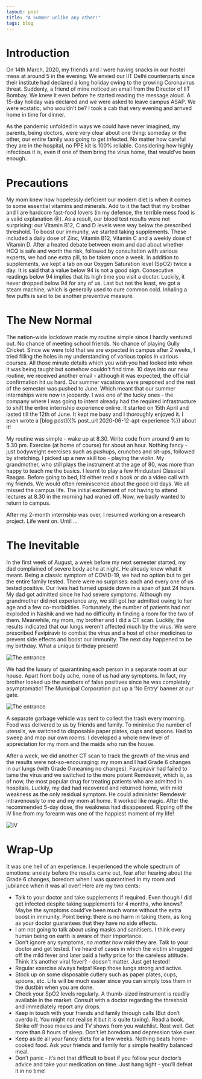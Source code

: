 ```yaml
---
layout: post
title: "A Summer unlike any other!"
tags: blog
---
```

# Introduction
On 14th March, 2020, my friends and I were having snacks in our hostel mess at around 5 in the evening. We envied our IIT Delhi counterparts since their institute had declared a long holiday owing to the growing Coronavirus threat. Suddenly, a friend of mine noticed an email from the Director of IIT Bombay. We knew it even before he started reading the message aloud. A 15-day holiday was declared and we were asked to leave campus ASAP. We were ecstatic; who wouldn't be? I took a cab that very evening and arrived home in time for dinner.

As the pandemic unfolded in ways we could have never imagined, my parents, being doctors, were very clear about one thing: someday or the other, our entire family was going to get infected. No matter how careful they are in the hospital, no PPE kit is 100% reliable. Considering how highly infectious it is, even if one of them bring the virus home, that would’ve been enough.

# Precautions
My mom knew how hopelessly deficient our modern diet is when it comes to some essential vitamins and minerals. Add to it the fact that my brother and I are hardcore fast-food lovers (in my defence, the terrible mess food is a valid explanation 😝). As a result, our blood test results were not surprising: our Vitamin B12, C and D levels were way below the prescribed threshold. To boost our immunity, we started taking supplements. These included a daily dose of Zinc, Vitamin B12, Vitamin C and a weekly dose of Vitamin D. After a heated debate between mom and dad about whether HCQ is safe and worth the risk, followed by consultation with various experts, we had one extra pill, to be taken once a week. In addition to supplements, we kept a tab on our Oxygen Saturation level (SpO2) twice a day. It is said that a value below 94 is not a good sign. Consecutive readings below 94 implies that its high time you visit a doctor. Luckily, it never dropped below 94 for any of us. Last but not the least, we got a steam machine, which is generally used to cure common cold. Inhaling a few puffs is said to be another preventive measure.

# The New Normal
The nation-wide lockdown made my routine simple since I hardly ventured out. No chance of meeting school friends. No chance of playing Gully Cricket. Since we were told that we are expected in campus after 2 weeks, I tried filling the holes in my understanding of various topics in various courses. All those minute details which you wish you had looked into when it was being taught but somehow couldn't find time. 10 days into our new routine, we received another email - although it was expected, the official confirmation hit us hard. Our summer vacations were preponed and the rest of the semester was pushed to June. Which meant that our summer internships were now in jeopardy. I was one of the lucky ones - the company where I was going to intern already had the required infrastructure to shift the entire internship experience online. It started on 15th April and lasted till the 12th of June. It kept me busy and I thoroughly enjoyed it. I even wrote a [blog post]({% post_url 2020-06-12-apt-experience %}) about it!

My routine was simple - wake up at 8.30. Write code from around 9 am to 5.30 pm. Exercise (at home of course) for about an hour. Nothing fancy - just bodyweight exercises such as pushups, crunches and sit-ups, followed by stretching. I picked up a new skill too - playing the violin. My grandmother, who still plays the instrument at the age of 80, was more than happy to teach me the basics. I learnt to play a few Hindustani Classical Raagas. Before going to bed, I’d either read a book or do a video call with my friends. We would often reminiscence about the good old days. We all missed the campus life. The initial excitement of not having to attend lectures at 8.30 in the morning had waned off. Now, we badly wanted to return to campus.

After my 2-month internship was over, I resumed working on a research project. Life went on. Until …

# The Inevitable
In the first week of August, a week before my next semester started, my dad complained of severe body ache at night. He already knew what it meant. Being a classic symptom of COVID-19, we had no option but to get the entire family tested. There were no surprises: each and every one of us tested positive. Our lives had turned upside down in a span of just 24 hours. My dad got admitted since he had severe symptoms. Although my grandmother did not experience any, we still got her admitted owing to her age and a few co-morbidities. Fortunately, the number of patients had not exploded in Nashik and we had no difficulty in finding a room for the two of them. Meanwhile, my mom, my brother and I did a CT scan. Luckily, the results indicated that our lungs weren't affected much by the virus. We were prescribed Favipiravir to combat the virus and a host of other medicines to prevent side effects and boost our immunity.
The next day happened to be my birthday. What a unique birthday present!

![The entrance]({{site.url}}/assets/img/covid/medicines.jpg)

We had the luxury of quarantining each person in a separate room at our house. Apart from body ache, none of us had any symptoms. In fact, my brother looked up the numbers of false positives since he was completely asymptomatic! The Municipal Corporation put up a ‘No Entry’ banner at our gate.

![The entrance]({{site.url}}/assets/img/covid/gate.jpg)

A separate garbage vehicle was sent to collect the trash every morning. Food was delivered to us by friends and family. To minimise the number of utensils, we switched to disposable paper plates, cups and spoons. Had to sweep and mop our own rooms. I developed a whole new level of appreciation for my mom and the maids who run the house.

After a week, we did another CT scan to track the growth of the virus and the results were not-so-encouraging: my mom and I had Grade 6 changes in our lungs (with Grade 0 meaning no changes). Favipiravir had failed to tame the virus and we switched to the more potent Remdesvir, which is, as of now, the most popular drug for treating patients who are admitted in hospitals. Luckily, my dad had recovered and returned home, with mild weakness as the only residual symptom. He could administer Remdesvir intravenously to me and my mom at home. It worked like magic. After the recommended 5-day dose, the weakness had disappeared. Ripping off the IV line from my forearm was one of the happiest moment of my life!

![IV]({{site.url}}/assets/img/covid/iv.jpg)


# Wrap-Up
It was one hell of an experience. I experienced the whole spectrum of emotions: anxiety before the results came out, fear after hearing about the Grade 6 changes, boredom when I was quarantined in my room and jubilance when it was all over! Here are my two cents:
* Talk to your doctor and take supplements if required. Even though I did get infected despite taking supplements for 4 months, who knows? Maybe the symptoms could’ve been much worse without the extra boost in immunity. Point being: there is no harm in taking them, as long as your doctor guarantees that they have no side effects.
* I am not going to talk about using masks and sanitisers. I think every human being on earth is aware of their importance.
* Don’t ignore any symptoms, *no matter how mild* they are. Talk to your doctor and get tested. I’ve heard of cases in which the victim shrugged off the mild fever and later paid a hefty price for the careless attitude. Think it’s another viral fever? - doesn't matter. Just get tested!
* Regular exercise always helps! Keep those lungs strong and active.
* Stock up on some disposable cutlery such as paper plates, cups, spoons, etc. Life will be much easier since you can simply toss them in the dustbin when you are done.
* Check your SpO2 levels regularly. A thumb-sized instrument is readily available in the market. Consult with a doctor regarding the threshold and immediately report any drops.
* Keep in touch with your friends and family through calls (But don’t overdo it. You might not realise it but it is quite taxing). Read a book. Strike off those movies and TV shows from you watchlist. Rest well. Get more than 8 hours of sleep. Don’t let boredom and depression take over.
* Keep aside all your fancy diets for a few weeks. Nothing beats home-cooked food. Ask your friends and family for a simple healthy balanced meal.
* Don’t panic - it’s not that difficult to beat if you follow your doctor’s advice and take your medication on time. Just hang tight - you’ll defeat it in no time!
